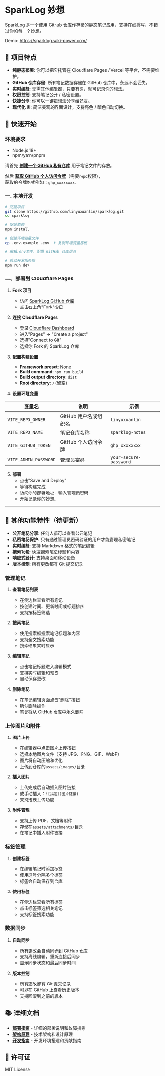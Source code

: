 # SparkLog 妙想

SparkLog 是一个使用 Github 仓库作存储的静态笔记应用，支持在线撰写，不错过你的每一个妙想。

Demo: <https://sparklog.wiki-power.com/>

## 🌟 项目特点

- **纯静态部署**: 你可以把它托管在 Cloudflare Pages / Vercel 等平台，不需要维护。
- **GitHub 仓库存储**: 所有笔记数据存储在 GitHub 仓库中，永远不会丢失。
- **实时编辑**: 无需其他编辑器，只要有网，就可记录你的想法。
- **权限控制**: 支持笔记公开 / 私密设置。
- **快捷分享**: 你可以一键把想法分享给好友。
- **现代化 UI**: 简洁美观的界面设计，支持亮色 / 暗色自动切换。

## 🚀 快速开始

### 环境要求

- Node.js 18+
- npm/yarn/pnpm

请首先 [**创建一个 GitHub 私有仓库**](https://github.com/new?name=sparklog-notes&private=true) 用于笔记文件的存放。

然后 [**获取 GitHub 个人访问令牌**](https://github.com/settings/tokens/new?description=SparkLog%20Notes&scopes=repo)（需要`repo`权限），  
获取的令牌格式例如：`ghp_xxxxxxxx`。

### 一. 本地开发

```bash
# 克隆项目
git clone https://github.com/linyuxuanlin/sparklog.git
cd sparklog

# 安装依赖
npm install

# 创建环境变量文件
cp .env.example .env  # 复制环境变量模板

# 编辑.env文件，配置 GitHub 仓库信息

# 启动开发服务器
npm run dev
```

### 二、部署到 Cloudflare Pages

1. **Fork 项目**

   - 访问 [SparkLog GitHub 仓库](https://github.com/linyuxuanlin/sparklog)
   - 点击右上角"Fork"按钮

2. **连接 Cloudflare Pages**

   - 登录 [Cloudflare Dashboard](https://dash.cloudflare.com/)
   - 进入"Pages" → "Create a project"
   - 选择"Connect to Git"
   - 选择你 Fork 的 SparkLog 仓库

3. **配置构建设置**

   - **Framework preset**: None
   - **Build command**: `npm run build`
   - **Build output directory**: `dist`
   - **Root directory**: `/` (留空)

4. **设置环境变量**

| 变量名                | 说明                  | 示例                   |
| --------------------- | --------------------- | ---------------------- |
| `VITE_REPO_OWNER`     | GitHub 用户名或组织名 | `linyuxuanlin`         |
| `VITE_REPO_NAME`      | 笔记仓库名称          | `sparklog-notes`       |
| `VITE_GITHUB_TOKEN`   | GitHub 个人访问令牌   | `ghp_xxxxxxxx`         |
| `VITE_ADMIN_PASSWORD` | 管理员密码            | `your-secure-password` |

5. **部署**
   - 点击"Save and Deploy"
   - 等待构建完成
   - 访问你的部署地址，输入管理员密码
   - 开始记录你的妙想。

---

## 🎯 其他功能特性（待更新）

- **公开笔记分享**: 任何人都可以查看公开笔记
- **私密笔记保护**: 只有通过管理员密码验证的用户才能管理私密笔记
- **实时编辑**: 支持 Markdown 格式的笔记编辑
- **搜索功能**: 快速搜索笔记标题和内容
- **响应式设计**: 支持桌面和移动设备
- **版本控制**: 所有更改都有 Git 提交记录

### 管理笔记

1. **查看笔记列表**

   - 在侧边栏查看所有笔记
   - 按创建时间、更新时间或标题排序
   - 支持按标签筛选

2. **搜索笔记**

   - 使用搜索框搜索笔记标题和内容
   - 支持全文搜索功能
   - 搜索结果实时显示

3. **编辑笔记**

   - 点击笔记标题进入编辑模式
   - 支持实时编辑和预览
   - 自动保存更改

4. **删除笔记**
   - 在笔记编辑页面点击"删除"按钮
   - 确认删除操作
   - 笔记将从 GitHub 仓库中永久删除

### 上传图片和附件

1. **图片上传**

   - 在编辑器中点击图片上传按钮
   - 选择本地图片文件（支持 JPG、PNG、GIF、WebP）
   - 图片将自动压缩和优化
   - 上传到仓库的`assets/images/`目录

2. **插入图片**

   - 上传完成后自动插入图片链接
   - 或手动插入：`![描述](图片链接)`
   - 支持拖拽上传功能

3. **附件管理**
   - 支持上传 PDF、文档等附件
   - 存储在`assets/attachments/`目录
   - 在笔记中插入附件链接

### 标签管理

1. **创建标签**

   - 在编辑笔记时添加标签
   - 使用逗号分隔多个标签
   - 标签会自动保存到仓库

2. **使用标签**
   - 在侧边栏查看所有标签
   - 点击标签筛选相关笔记
   - 支持标签搜索功能

### 数据同步

1. **自动同步**

   - 所有更改会自动同步到 GitHub 仓库
   - 支持离线编辑，重新连接后同步
   - 显示同步状态和最后同步时间

2. **版本控制**
   - 所有更改都有 Git 提交记录
   - 可以在 GitHub 上查看历史版本
   - 支持回滚到之前的版本

## 📚 详细文档

- **[部署指南](./docs/DEPLOYMENT.md)** - 详细的部署说明和故障排除
- **[架构原理](./docs/ARCHITECTURE.md)** - 技术架构和设计原理
- **[开发指南](./docs/DEVELOPMENT.md)** - 开发环境搭建和贡献指南

## 📄 许可证

MIT License
